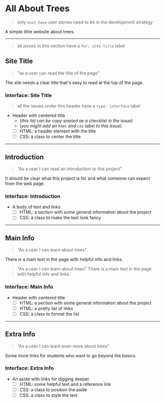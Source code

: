 # All About Trees

> only `must have` user stories need to be in the development strategy

A simple little website about trees.

---

> all issues in this section have a `for: site title` label

## Site Title

> "as a user can read the title of the page"

The site needs a clear title that's easy to read at the top of the page.

### Interface: Site Title

> all the issues under this header have a `type: interface` label

- Header with centered title
  - (_this list can be copy-pasted as a checklist in the issue_)
  - (_you might add an `html` and `css` label to this issue_)
  - [ ] HTML: a header element with the title
  - [ ] CSS: a class to center the title

---

## Introduction

> "As a user I can read an introduction to this project"

It should be clear what this project is for and what someone can expect from the
web page.

### Interface: Introduction

- A body of text and links
  - [ ] HTML: a section with some general information about the project
  - [ ] CSS: a class to make the text look fancy

---

## Main Info

> "As a user I can learn about trees"

There is a main text in the page with helpful info and links.

> "As a user I can learn about trees" There is a main text in the page with
> helpful info and links.

### Interface: Main Info

- Header with centered title
  - [ ] HTML: a section with some general information about the project
  - [ ] HTML: a pretty list of links
  - [ ] CSS: a class to format the list

---

## Extra Info

> "As a user I can learn even more about trees"

Some more links for students who want to go beyond the basics.

### Interface: Extra Info

- An aside with links for digging deeper.
  - [ ] HTML: some helpful text and a reference link
  - [ ] CSS: a class to position the aside
  - [ ] CSS: a class to style the text

